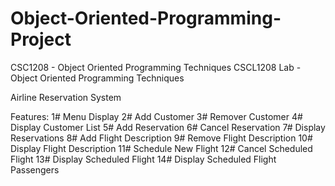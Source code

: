 # Object-Oriented-Programming-Project

CSC1208 - Object Oriented Programming Techniques
CSCL1208 Lab - Object Oriented Programming Techniques

Airline Reservation System

Features:
1# Menu Display
2# Add Customer
3# Remover Customer
4# Display Customer List
5# Add Reservation
6# Cancel Reservation
7# Display Reservations
8# Add Flight Description
9# Remove Flight Description
10# Display Flight Description
11# Schedule New Flight
12# Cancel Scheduled Flight
13# Display Scheduled Flight
14# Display Scheduled Flight Passengers

